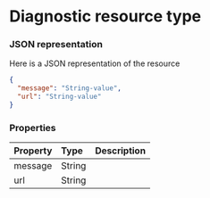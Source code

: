 # Diagnostic resource type



### JSON representation

Here is a JSON representation of the resource

<!-- {
  "blockType": "resource",
  "optionalProperties": [

  ],
  "@odata.type": "microsoft.graph.diagnostic"
}-->

```json
{
  "message": "String-value",
  "url": "String-value"
}

```
### Properties
| Property	   | Type	|Description|
|:---------------|:--------|:----------|
|message|String||
|url|String||

<!-- uuid: e5be4ef8-88fc-4258-83f8-527c1c99c7e8
2015-10-21 09:21:58 UTC -->
<!-- {
  "type": "#page.annotation",
  "description": "Diagnostic resource",
  "keywords": "",
  "section": "documentation",
  "tocPath": ""
}-->